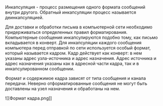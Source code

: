 Инкапсуляция - процесс размещения одного формата сообщений внутри другого. Обратный инкапсуляции процесс называется деинкапсуляцией.

Для доставки и обработки письма в компьютерной сети необходимо придерживаться определенных правил форматирования. Компьютерные сообщения инкапсулируются подобно тому, как письмо вкладывается в конверт. Для инкапсуляции каждого сообщения компьютера перед отправкой по сети используется особый формат, который называется кадром. Кадр действует как конверт: в нем указаны адрес узла-источника и адрес назначения. Адрес источника и адрес назначения указаны как в адресной части кадра, так и в инкапсулированном сообщении.

Формат и содержимое кадра зависят от типа сообщения и канала передачи. Неверно отформатированные сообщения не могут быть доставлены на узел назначения и обработаны на нем.

![[Формат кадра.png]]